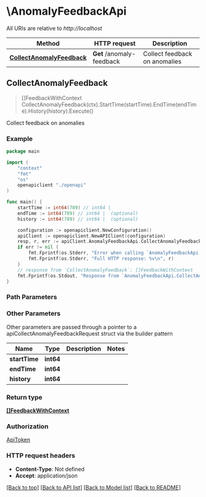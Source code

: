 # \AnomalyFeedbackApi

All URIs are relative to *http://localhost*

Method | HTTP request | Description
------------- | ------------- | -------------
[**CollectAnomalyFeedback**](AnomalyFeedbackApi.md#CollectAnomalyFeedback) | **Get** /anomaly-feedback | Collect feedback on anomalies



## CollectAnomalyFeedback

> []FeedbackWithContext CollectAnomalyFeedback(ctx).StartTime(startTime).EndTime(endTime).History(history).Execute()

Collect feedback on anomalies



### Example

```go
package main

import (
    "context"
    "fmt"
    "os"
    openapiclient "./openapi"
)

func main() {
    startTime := int64(789) // int64 | 
    endTime := int64(789) // int64 |  (optional)
    history := int64(789) // int64 |  (optional)

    configuration := openapiclient.NewConfiguration()
    apiClient := openapiclient.NewAPIClient(configuration)
    resp, r, err := apiClient.AnomalyFeedbackApi.CollectAnomalyFeedback(context.Background()).StartTime(startTime).EndTime(endTime).History(history).Execute()
    if err != nil {
        fmt.Fprintf(os.Stderr, "Error when calling `AnomalyFeedbackApi.CollectAnomalyFeedback``: %v\n", err)
        fmt.Fprintf(os.Stderr, "Full HTTP response: %v\n", r)
    }
    // response from `CollectAnomalyFeedback`: []FeedbackWithContext
    fmt.Fprintf(os.Stdout, "Response from `AnomalyFeedbackApi.CollectAnomalyFeedback`: %v\n", resp)
}
```

### Path Parameters



### Other Parameters

Other parameters are passed through a pointer to a apiCollectAnomalyFeedbackRequest struct via the builder pattern


Name | Type | Description  | Notes
------------- | ------------- | ------------- | -------------
 **startTime** | **int64** |  | 
 **endTime** | **int64** |  | 
 **history** | **int64** |  | 

### Return type

[**[]FeedbackWithContext**](FeedbackWithContext.md)

### Authorization

[ApiToken](../README.md#ApiToken)

### HTTP request headers

- **Content-Type**: Not defined
- **Accept**: application/json

[[Back to top]](#) [[Back to API list]](../README.md#documentation-for-api-endpoints)
[[Back to Model list]](../README.md#documentation-for-models)
[[Back to README]](../README.md)

